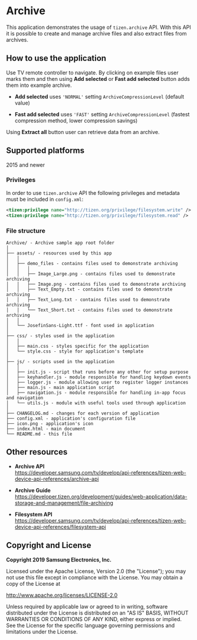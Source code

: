 # Archive

This application demonstrates the usage of `tizen.archive` API.
With this API it is possible to create and manage archive files and also extract files from archives.


## How to use the application

Use TV remote controller to navigate. By clicking on example files user marks them and then 
using **Add selected** or **Fast add selected** button adds them into example archive.

* **Add selected** uses `'NORMAL'` setting `ArchiveCompressionLevel` (default value)

* **Fast add selected** uses `'FAST'` setting `ArchiveCompressionLevel` (fastest compression method, lower compression savings)

Using **Extract all** button user can retrieve data from an archive.


## Supported platforms

2015 and newer


### Privileges

In order to use `tizen.archive` API the following privileges and metadata must be included in `config.xml`:

```xml
<tizen:privilege name="http://tizen.org/privilege/filesystem.write" />
<tizen:privilege name="http://tizen.org/privilege/filesystem.read" />
```

### File structure

```
Archive/ - Archive sample app root folder
│
├── assets/ - resources used by this app
│   │
│   ├── demo_files - contains files used to demonstrate archiving
│   │   │
│   │   ├── Image_Large.png - contains files used to demonstrate archiving
│   │   ├── Image.png - contains files used to demonstrate archiving
│   │   ├── Text_Empty.txt - contains files used to demonstrate archiving
│   │   ├── Text_Long.txt - contains files used to demonstrate archiving
│   │   └── Text_Short.txt - contains files used to demonstrate archiving
│   │
│   └── JosefinSans-Light.ttf - font used in application
│
├── css/ - styles used in the application
│   │
│   ├── main.css - styles specific for the application
│   └── style.css - style for application's template
│
├── js/ - scripts used in the application
│   │
│   ├── init.js - script that runs before any other for setup purpose
│   ├── keyhandler.js - module responsible for handling keydown events
│   ├── logger.js - module allowing user to register logger instances
│   ├── main.js - main application script
│   ├── navigation.js - module responsible for handling in-app focus and navigation
│   └── utils.js - module with useful tools used through application
│
├── CHANGELOG.md - changes for each version of application
├── config.xml - application's configuration file
├── icon.png - application's icon
├── index.html - main document
└── README.md - this file
```

## Other resources

*  **Archive API**  
  https://developer.samsung.com/tv/develop/api-references/tizen-web-device-api-references/archive-api

*  **Archive Guide**  
  https://developer.tizen.org/development/guides/web-application/data-storage-and-management/file-archiving

* **Filesystem API**  
  https://developer.samsung.com/tv/develop/api-references/tizen-web-device-api-references/filesystem-api


## Copyright and License

**Copyright 2019 Samsung Electronics, Inc.**

Licensed under the Apache License, Version 2.0 (the "License"); you may not use this file except in compliance with the License. You may obtain a copy of the License at

http://www.apache.org/licenses/LICENSE-2.0

Unless required by applicable law or agreed to in writing, software distributed under the License is distributed on an "AS IS" BASIS, WITHOUT WARRANTIES OR CONDITIONS OF ANY KIND, either express or implied. See the License for the specific language governing permissions and limitations under the License.
